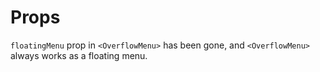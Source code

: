 # Props

`floatingMenu` prop in `<OverflowMenu>` has been gone, and `<OverflowMenu>` always works as a floating menu.

